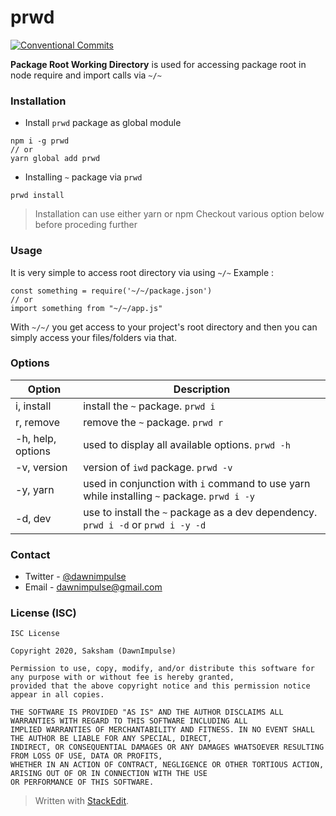 # prwd
[![Conventional Commits](https://img.shields.io/badge/Conventional%20Commits-1.0.0-yellow.svg)](https://conventionalcommits.org)

**Package Root Working Directory** is used for accessing package root in node require and import calls via `~/~`

### Installation
- Install `prwd` package as global module
```
npm i -g prwd
// or
yarn global add prwd
```
- Installing `~` package via `prwd`
```
prwd install
```
> Installation can use either yarn or npm
> Checkout various option below before proceding further
### Usage
It is very simple to access root directory via using `~/~`  Example :

```
const something = require('~/~/package.json')
// or
import something from "~/~/app.js"
```
With `~/~/` you get access to your project's root directory and then you can simply access your files/folders via that.

### Options

| Option | Description |
|--|--|
| i, install | install the `~` package. `prwd i` |
| r, remove | remove the `~` package. `prwd r` |
| -h, help, options | used to display all available options. `prwd -h` |
| -v, version | version of `iwd` package. `prwd -v` |
| -y, yarn | used in conjunction with `i` command to use yarn while installing `~` package. `prwd i -y`|
| -d, dev | use to install the `~` package as a dev dependency. `prwd i -d` or `prwd i -y -d`|

### Contact  
  
+ Twitter - [@dawnimpulse](https://twitter.com/dawnimpulse)  
+ Email - [dawnimpulse@gmail.com](mailto:dawnimpulse@gmail.com)
  
    
  
### License (ISC)  
~~~~
ISC License  
  
Copyright 2020, Saksham (DawnImpulse)  
  
Permission to use, copy, modify, and/or distribute this software for any purpose with or without fee is hereby granted,  
provided that the above copyright notice and this permission notice appear in all copies.  
  
THE SOFTWARE IS PROVIDED "AS IS" AND THE AUTHOR DISCLAIMS ALL WARRANTIES WITH REGARD TO THIS SOFTWARE INCLUDING ALL  
IMPLIED WARRANTIES OF MERCHANTABILITY AND FITNESS. IN NO EVENT SHALL THE AUTHOR BE LIABLE FOR ANY SPECIAL, DIRECT,  
INDIRECT, OR CONSEQUENTIAL DAMAGES OR ANY DAMAGES WHATSOEVER RESULTING FROM LOSS OF USE, DATA OR PROFITS,  
WHETHER IN AN ACTION OF CONTRACT, NEGLIGENCE OR OTHER TORTIOUS ACTION, ARISING OUT OF OR IN CONNECTION WITH THE USE  
OR PERFORMANCE OF THIS SOFTWARE.
~~~~

> Written with [StackEdit](https://stackedit.io/).